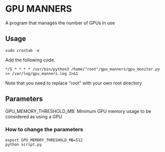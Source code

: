 # GPU MANNERS

A program that manages the number of GPUs in use

## Usage

```shell
sudo crontab -e
```

Add the following code.

```shell
*/5 * * * * /usr/bin/python3 /home/"root"/gpu_manners/gpu_monitor.py >> /var/log/gpu_manners.log 2>&1
```

Note that you need to replace "root" with your own root directory

## Parameters

GPU_MEMORY_THRESHOLD_MB: Minimum GPU memory usage to be considered as using a GPU

### How to change the parameters

```
export GPU_MEMORY_THRESHOLD_MB=512
python script.py
```
